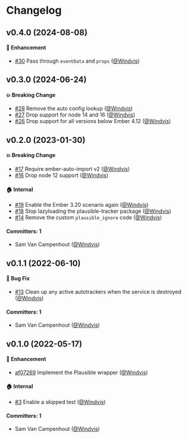 # Changelog

## v0.4.0 (2024-08-08)

#### :rocket: Enhancement
* [#30](https://github.com/redpencilio/ember-plausible/pull/30) Pass through `eventData` and `props` ([@Windvis](https://github.com/Windvis))


## v0.3.0 (2024-06-24)

#### :boom: Breaking Change
* [#28](https://github.com/redpencilio/ember-plausible/pull/28) Remove the auto config lookup ([@Windvis](https://github.com/Windvis))
* [#27](https://github.com/redpencilio/ember-plausible/pull/27) Drop support for node 14 and 16 ([@Windvis](https://github.com/Windvis))
* [#26](https://github.com/redpencilio/ember-plausible/pull/26) Drop support for all versions below Ember 4.12 ([@Windvis](https://github.com/Windvis))


## v0.2.0 (2023-01-30)

#### :boom: Breaking Change
* [#17](https://github.com/redpencilio/ember-plausible/pull/17) Require ember-auto-import v2 ([@Windvis](https://github.com/Windvis))
* [#16](https://github.com/redpencilio/ember-plausible/pull/16) Drop node 12 support ([@Windvis](https://github.com/Windvis))

#### :house: Internal
* [#19](https://github.com/redpencilio/ember-plausible/pull/19) Enable the Ember 3.20 scenario again ([@Windvis](https://github.com/Windvis))
* [#18](https://github.com/redpencilio/ember-plausible/pull/18) Stop lazyloading the plausible-tracker package ([@Windvis](https://github.com/Windvis))
* [#14](https://github.com/redpencilio/ember-plausible/pull/14) Remove the custom `plausible_ignore` code ([@Windvis](https://github.com/Windvis))

#### Committers: 1
- Sam Van Campenhout ([@Windvis](https://github.com/Windvis))


## v0.1.1 (2022-06-10)

#### :bug: Bug Fix
* [#13](https://github.com/redpencilio/ember-plausible/pull/13) Clean up any active autotrackers when the service is destroyed ([@Windvis](https://github.com/Windvis))

#### Committers: 1
- Sam Van Campenhout ([@Windvis](https://github.com/Windvis))


## v0.1.0 (2022-05-17)

#### :rocket: Enhancement
* [af07269](https://github.com/redpencilio/ember-plausible/commit/af0726967a703e29aa1edbda6a3d7ea6c437f451) Implement the Plausible wrapper ([@Windvis](https://github.com/Windvis))
#### :house: Internal
* [#3](https://github.com/redpencilio/ember-plausible/pull/3) Enable a skipped test ([@Windvis](https://github.com/Windvis))

#### Committers: 1
- Sam Van Campenhout ([@Windvis](https://github.com/Windvis))
